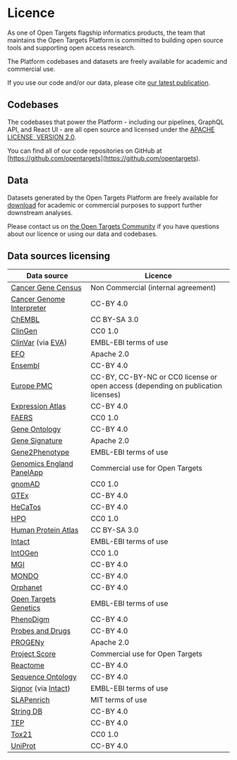 # Licence

As one of Open Targets flagship informatics products, the team that maintains the Open Targets Platform is committed to building open source tools and supporting open access research.

The Platform codebases and datasets are freely available for academic and commercial use.

If you use our code and/or our data, please cite [our latest publication](citation.md#latest-publication).

## **Codebases**

The codebases that power the Platform - including our pipelines, GraphQL API, and React UI - are all open source and licensed under the [APACHE LICENSE, VERSION 2.0](https://www.apache.org/licenses/LICENSE-2.0).

You can find all of our code repositories on GitHub at [https://github.com/opentargets](https://github.com/opentargets).

## **Data**

Datasets generated by the Open Targets Platform are freely available for [download](data-access/datasets.md) for academic or commercial purposes to support further downstream analyses.

Please contact us on [the Open Targets Community](https://community.opentargets.org/) if you have questions about our licence or using our data and codebases.

## Data sources licensing

| Data source                                                                                                     | Licence                                                                           |
| --------------------------------------------------------------------------------------------------------------- | --------------------------------------------------------------------------------- |
| [Cancer Gene Census](https://cancer.sanger.ac.uk/census)                                                        | Non Commercial (internal agreement)                                               |
| [Cancer Genome Interpreter](https://www.cancergenomeinterpreter.org/biomarkers)                                 | CC-BY 4.0                                                                         |
| [ChEMBL](https://www.ebi.ac.uk/chembl/)                                                                         | CC BY-SA 3.0                                                                      |
| [ClinGen](https://clinicalgenome.org/)                                                                          | CC0 1.0                                                                           |
| [ClinVar](https://www.ncbi.nlm.nih.gov/clinvar/) (via [EVA](https://www.ebi.ac.uk/eva/))                        | EMBL-EBI terms of use                                                             |
| [EFO](https://www.ebi.ac.uk/efo/)                                                                               | Apache 2.0                                                                        |
| [Ensembl](https://www.ensembl.org/index.html)                                                                   | CC-BY 4.0                                                                         |
| [Europe PMC](http://europepmc.org/)                                                                             | CC-BY, CC-BY-NC or CC0 license or open access (depending on publication licenses) |
| [Expression Atlas](https://www.ebi.ac.uk/gxa/home)                                                              | CC-BY 4.0                                                                         |
| [FAERS](https://www.fda.gov/drugs/surveillance/questions-and-answers-fdas-adverse-event-reporting-system-faers) | CC0 1.0                                                                           |
| [Gene Ontology](http://geneontology.org/)                                                                       | CC-BY 4.0                                                                         |
| [Gene Signature](https://www.hsls.pitt.edu/obrc/index.php?page=URL1268854187)                                   | Apache 2.0                                                                        |
| [Gene2Phenotype](https://www.ebi.ac.uk/gene2phenotype)                                                          | EMBL-EBI terms of use                                                             |
| [Genomics England PanelApp](https://panelapp.genomicsengland.co.uk/)                                            | Commercial use for Open Targets                                                   |
| [gnomAD](https://gnomad.broadinstitute.org/)                                                                    | CC0 1.0                                                                           |
| [GTEx](https://www.gtexportal.org)                                                                              | CC-BY 4.0                                                                         |
| [HeCaTos](https://cordis.europa.eu/project/id/602156/results)                                                   | CC-BY 4.0                                                                         |
| [HPO](https://hpo.jax.org/app/)                                                                                 | CC0 1.0                                                                           |
| [Human Protein Atlas](http://www.proteinatlas.org/)                                                             | CC BY-SA 3.0                                                                      |
| [Intact](https://www.ebi.ac.uk/intact/home)                                                                     | EMBL-EBI terms of use                                                             |
| [IntOGen](http://www.intogen.org/search)                                                                        | CC0 1.0                                                                           |
| [MGI](http://www.informatics.jax.org/phenotypes.shtml)                                                          | CC-BY 4.0                                                                         |
| [MONDO](https://mondo.monarchinitiative.org)                                                                    | CC-BY 4.0                                                                         |
| [Orphanet](https://www.orpha.net/consor/cgi-bin/index.php)                                                      | CC-BY 4.0                                                                         |
| [Open Targets Genetics](https://genetics.opentargets.org/)                                                      | EMBL-EBI terms of use                                                             |
| [PhenoDigm](https://www.sanger.ac.uk/tool/phenodigm/)                                                           | CC-BY 4.0                                                                         |
| [Probes and Drugs](https://www.probes-drugs.org/home/)                                                          | CC-BY 4.0                                                                         |
| [PROGENy](https://saezlab.github.io/progeny/)                                                                   | Apache 2.0                                                                        |
| [Project Score](https://score.depmap.sanger.ac.uk/)                                                             | Commercial use for Open Targets                                                   |
| [Reactome](https://reactome.org/)                                                                               | CC-BY 4.0                                                                         |
| [Sequence Ontology](http://www.sequenceontology.org/)                                                           | CC-BY 4.0                                                                         |
| [Signor](https://signor.uniroma2.it/) (via [Intact](https://www.ebi.ac.uk/intact/home))                         | EMBL-EBI terms of use                                                             |
| [SLAPenrich](https://saezlab.github.io/SLAPenrich/)                                                             | MIT terms of use                                                                  |
| [String DB](https://string-db.org/)                                                                             | CC-BY 4.0                                                                         |
| [TEP](https://www.thesgc.org/tep)                                                                               | CC-BY 4.0                                                                         |
| [Tox21](https://tox21.gov/overview/about-tox21/)                                                                | CC0 1.0                                                                           |
| [UniProt](https://www.uniprot.org/)                                                                             | CC-BY 4.0                                                                         |



